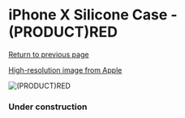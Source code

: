 # iPhone X Silicone Case - (PRODUCT)RED

[Return to previous page](/iphone_x)

[High-resolution image from Apple](https://store.storeimages.cdn-apple.com/8756/as-images.apple.com/is/MQT52?wid=4500&hei=4500&fmt=png)

<div style="width: 384px"><img src="/everyphone/MQT52.png" alt="(PRODUCT)RED"></div>

### Under construction
